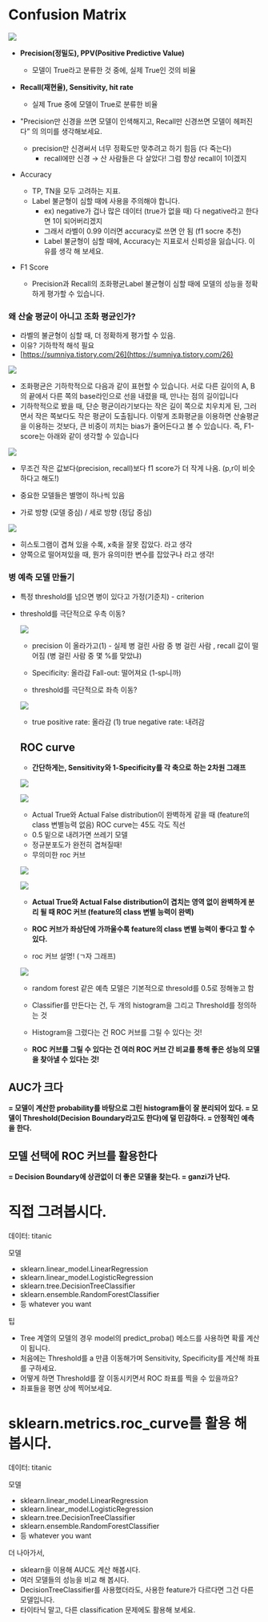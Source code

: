 # Confusion Matrix

![](Untitled-fa043667-7342-49b1-823f-09ac70dbaa6d.png)

- **Precision(정밀도), PPV(Positive Predictive Value)**
    - 모델이 True라고 분류한 것 중에, 실제 True인 것의 비율
- **Recall(재현율), Sensitivity, hit rate**
    - 실제 True 중에 모델이 True로 분류한 비율

- "Precision만 신경을 쓰면 모델이 인색해지고, Recall만 신경쓰면 모델이 헤퍼진다”
의 의미를 생각해보세요.
    - precision만 신경써서 너무 정확도만 맞추려고 하기 힘듬 (다 죽는다)
        - recall에만 신경 → 산 사람들은 다 살았다! 그럼 항상 recall이 1이겠지
- Accuracy
    - TP, TN을 모두 고려하는 지표.
    - Label 불균형이 심할 때에 사용을 주의해야 합니다.
        - ex) negative가 겁나 많은 데이터 (true가 없을 때) 다 negative라고 한다면 1이 되어버리겠지
        - 그래서 라벨이 0.99 이러면 accuracy로 쓰면 안 됨 (f1 socre 추천)
        - Label 불균형이 심할 때에, Accuracy는 지표로서 신뢰성을 잃습니다. 이유를 생각 해 보세요.

- F1 Score
    - Precision과 Recall의 조화평균Label 불균형이 심할 때에 모델의 성능을 정확하게 평가할 수 있습니다.

### 왜 산술 평균이 아니고 조화 평균인가?

- 라벨의 불균형이 심할 때, 더 정확하게 평가할 수 있음.
- 이유? 기하학적 해석 필요
- [https://sumniya.tistory.com/26](https://sumniya.tistory.com/26)

![](Untitled-6fb3cf33-21de-4a39-9549-a532ade575ea.png)

- 조화평균은 기하학적으로 다음과 같이 표현할 수 있습니다. 서로 다른 길이의 A, B의 끝에서 다른 쪽의 base라인으로 선을 내렸을 때, 만나는 점의 길이입니다
- 기하학적으로 봤을 때, 단순 평균이라기보다는 작은 길이 쪽으로 치우치게 된, 그러면서 작은 쪽보다도 작은 평균이 도출됩니다. 이렇게 조화평균을 이용하면 산술평균을 이용하는 것보다, 큰 비중이 끼치는 bias가 줄어든다고 볼 수 있습니다. 즉, F1-score는 아래와 같이 생각할 수 있습니다

![](Untitled-a7aecda9-8387-4595-b852-ac90e3e8e5c4.png)

- 무조건 작은 값보다(precision, recall)보다 f1 score가 더 작게 나옴. (p,r이 비슷하다고 해도!)

- 중요한 모델들은 별명이 하나씩 있음
- 가로 방향 (모델 중심) / 세로 방향 (정답 중심)

![](Untitled-74b716cf-ebad-48d7-a8c6-1eb1dbd4ce47.png)

- 히스토그램이 겹쳐 있을 수록, x축을 잘못 잡았다. 라고 생각
- 양쪽으로 떨어져있을 때, 뭔가 유의미한 변수를 잡았구나 라고 생각!

### 병 예측 모델 만들기

- 특정 threshold를 넘으면 병이 있다고 가정(기준치) - criterion

- threshold를 극단적으로 우측 이동?

    ![](Untitled-3e4f061f-7953-4394-9b72-21a63be7596a.png)

    - precision 이 올라가고(1) - 실제 병 걸린 사람 중 병 걸린 사람 , recall 값이 떨어짐  (병 걸린 사람 중 몇 %를 맞았냐)
    - Specificity:  올라감          Fall-out:     떨어져요 (1-sp니까)

    - threshold를 극단적으로 좌측 이동?

    ![](Untitled-c186baeb-127f-47a9-866d-ed54c1f77f8c.png)

    - true positive rate:   올라감  (1)    true negative rate:  내려감

    ## ROC curve

    - **간단하게는, Sensitivity와 1-Specificity를 각 축으로 하는 2차원 그래프**

    ![](Untitled-452acebc-60f9-4974-8962-93aee151a81f.png)

    ![](Untitled-a6d56d7a-7b7d-4a79-885d-3f1fbb93a6d1.png)

    - Actual True와 Actual False distribution이 완벽하게 같을 때 (feature의 class 변별능력 없음) ROC curve는 45도 각도 직선
    - 0.5 밑으로 내려가면 쓰레기 모델
    - 정규분포도가 완전히 겹쳐질때!
    - 무의미한 roc 커브

    ![](Untitled-4beb9519-a134-448a-988e-1d2b738350d8.png)

    ![](Untitled-5b5db257-d0cb-41b5-acd0-f8894632e71b.png)

    - **Actual True와 Actual False distribution이 겹치는 영역 없이 완벽하게 분리 될 때 ROC 커브 (feature의 class 변별 능력이 완벽)**
    - **ROC 커브가 좌상단에 가까울수록 feature의 class 변별 능력이 좋다고 할 수 있다.**

    - roc 커브 설명! (ㄱ자 그래프)

    ![](Untitled-80fad39a-721f-4bbf-a418-c4aa1bf79e33.png)

    - random forest 같은 예측 모델은 기본적으로 thresold를 0.5로 정해놓고 함

    - Classifier를 만든다는 건, 두 개의 histogram을 그리고 Threshold를 정의하는 것
    - Histogram을 그렸다는 건 ROC 커브를 그릴 수 있다는 것!
    - **ROC 커브를 그릴 수 있다는 건 여러 ROC 커브 간 비교를 통해 좋은 성능의 모델을 찾아낼 수 있다는 것!**

## **AUC가 크다**

**= 모델이 계산한 probability를 바탕으로 그린 histogram들이 잘 분리되어 있다.
= 모델이 Threshold(Decision Boundary라고도 한다)에 덜 민감하다.
= 안정적인 예측을 한다.**

## **모델 선택에 ROC 커브를 활용한다**

**= Decision Boundary에 상관없이 더 좋은 모델을 찾는다.
= ganzi가 난다.**

# **직접 그려봅시다.**

데이터: titanic

모델

- sklearn.linear_model.LinearRegression
- sklearn.linear_model.LogisticRegression
- sklearn.tree.DecisionTreeClassifier
- sklearn.ensemble.RandomForestClassifier
- 등 whatever you want

팁

- Tree 계열의 모델의 경우 model의 predict_proba() 메소드를 사용하면 확률 계산이 됩니다.
- 처음에는 Threshold를 a 만큼 이동해가며 Sensitivity, Specificity를 계산해 좌표를 구하세요.
- 어떻게 하면 Threshold를 잘 이동시키면서 ROC 좌표를 찍을 수 있을까요?
- 좌표들을 평면 상에 찍어보세요.

# **sklearn.metrics.roc_curve**를 활용 해 봅시다.

데이터: titanic

모델

- sklearn.linear_model.LinearRegression
- sklearn.linear_model.LogisticRegression
- sklearn.tree.DecisionTreeClassifier
- sklearn.ensemble.RandomForestClassifier
- 등 whatever you want

더 나아가서,

- sklearn을 이용해 AUC도 계산 해봅시다.
- 여러 모델들의 성능을 비교 해 봅시다.
- DecisionTreeClassifier를 사용했더라도, 사용한 feature가 다르다면 그건 다른 모델입니다.
- 타이타닉 말고, 다른 classification 문제에도 활용해 보세요.